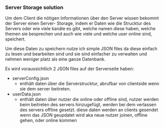 ### Server Storage solution

Um dem Client die nötigen Informationen über den Server wissen bekommt der Server einen Server-
Storage, indem er Daten wie die Strucktur des Servers oder wie viele kanäle es gibt, welche namen 
diese haben, welche themen sie besprechen und auch wie viele und welche user online sind, speichert.

Um diese Daten zu speichern nutze ich simple JSON files da diese einfach zu lesen und bearbeiten sind 
und sie sind einfacher zu verwalten und nehmen weniger platz als eine ganze Datenbank.

Es wird voraussichtlich 2 JSON files auf der Serverseite haben:
- serverConfig.json
  - enthält daten über die Serverstrucktur, abrufbar von clientside wenn sie dem server beitreten.
- userData.json
  - enthält daten über nutzer die online oder offline sind, nutzer werden beim beitreten des servers hinzugefügt, werden bei dem verlassen des servers offline gesetzt. diese daten werden an clients gesendet wenn das JSON geupdatet wird aka neue nutzer joinen, offline gehen, oder online kommen